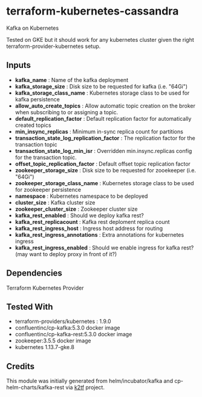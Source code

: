 # terraform-kubernetes-cassandra
Kafka on Kubernetes

Tested on GKE but it should work for any kubernetes cluster given the right terraform-provider-kubernetes setup.

## Inputs

- **kafka_name**                               : Name of the kafka deployment
- **kafka_storage_size**                       : Disk size to be requested for kafka (i.e. "64Gi")
- **kafka_storage_class_name**                 : Kubernetes storage class to be used for kafka persistence
- **allow_auto_create_topics**                 : Allow automatic topic creation on the broker when subscribing to or assigning a topic.
- **default_replication_factor**               : Default replication factor for automatically created topics
- **min_insync_replicas**                      : Minimum in-sync replica count for partitions
- **transaction_state_log_replication_factor** : The replication factor for the transaction topic
- **transaction_state_log_min_isr**            : Overridden min.insync.replicas config for the transaction topic.
- **offset_topic_replication_factor**          : Default offset topic replication factor
- **zookeeper_storage_size**                   : Disk size to be requested for zooekeeper (i.e. "64Gi")
- **zookeeper_storage_class_name**             : Kubernetes storage class to be used for zookeeper persistence
- **namespace**                                : Kubernetes namespace to be deployed
- **cluster_size**                             : Kafka cluster size
- **zookeeper_cluster_size**                   : Zookeeper cluster size
- **kafka_rest_enabled**                       : Should we deploy kafka rest?
- **kafka_rest_replicacount**                  : Kafka rest deploment replica count
- **kafka_rest_ingress_host**                  : Ingress host address for routing
- **kafka_rest_ingress_annotations**           : Extra annotations for kubernetes ingress
- **kafka_rest_ingress_enabled**               : Should we enable ingress for kafka rest? (may want to deploy proxy in front of it?)

## Dependencies

Terraform Kubernetes Provider

## Tested With

- terraform-providers/kubernetes : 1.9.0
- confluentinc/cp-kafka:5.3.0 docker image
- confluentinc/cp-kafka-rest:5.3.0 docker image
- zookeeper:3.5.5 docker image
- kubernetes 1.13.7-gke.8

## Credits

This module was initially generated from helm/incubator/kafka and cp-helm-charts/kafka-rest via [k2tf](https://github.com/sl1pm4t/k2tf) project.
